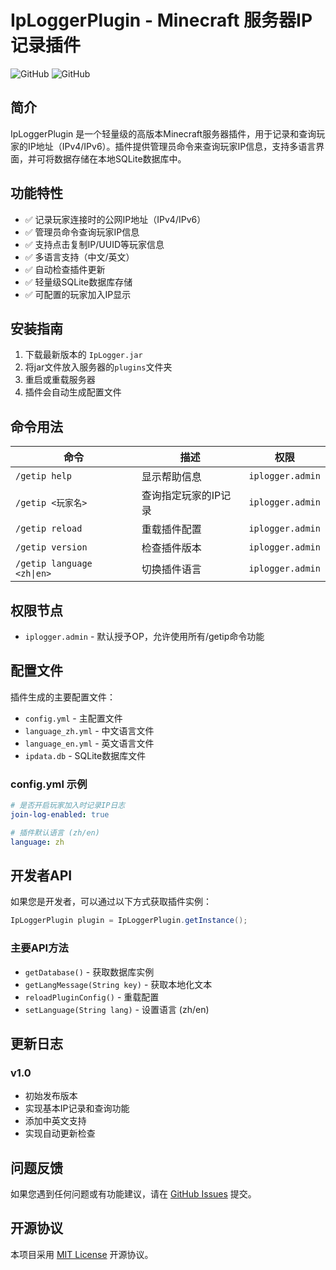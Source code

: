 # IpLoggerPlugin - Minecraft 服务器IP记录插件

![GitHub](https://img.shields.io/badge/Bukkit-1.13~1.21+-brightgreen) ![GitHub](https://img.shields.io/badge/License-MIT-blue)

## 简介

IpLoggerPlugin 是一个轻量级的高版本Minecraft服务器插件，用于记录和查询玩家的IP地址（IPv4/IPv6）。插件提供管理员命令来查询玩家IP信息，支持多语言界面，并可将数据存储在本地SQLite数据库中。

## 功能特性

- ✅ 记录玩家连接时的公网IP地址（IPv4/IPv6）
- ✅ 管理员命令查询玩家IP信息
- ✅ 支持点击复制IP/UUID等玩家信息
- ✅ 多语言支持（中文/英文）
- ✅ 自动检查插件更新
- ✅ 轻量级SQLite数据库存储
- ✅ 可配置的玩家加入IP显示

## 安装指南

1. 下载最新版本的 `IpLogger.jar`
2. 将jar文件放入服务器的`plugins`文件夹
3. 重启或重载服务器
4. 插件会自动生成配置文件

## 命令用法

| 命令                       | 描述                 | 权限             |
| -------------------------- | -------------------- | ---------------- |
| `/getip help`              | 显示帮助信息         | `iplogger.admin` |
| `/getip <玩家名>`          | 查询指定玩家的IP记录 | `iplogger.admin` |
| `/getip reload`            | 重载插件配置         | `iplogger.admin` |
| `/getip version`           | 检查插件版本         | `iplogger.admin` |
| `/getip language <zh\|en>` | 切换插件语言         | `iplogger.admin` |

## 权限节点

- `iplogger.admin` - 默认授予OP，允许使用所有/getip命令功能

## 配置文件

插件生成的主要配置文件：

- `config.yml` - 主配置文件
- `language_zh.yml` - 中文语言文件
- `language_en.yml` - 英文语言文件
- `ipdata.db` - SQLite数据库文件

### config.yml 示例

```yaml
# 是否开启玩家加入时记录IP日志
join-log-enabled: true

# 插件默认语言 (zh/en)
language: zh
```

## 开发者API

如果您是开发者，可以通过以下方式获取插件实例：

```java
IpLoggerPlugin plugin = IpLoggerPlugin.getInstance();
```

### 主要API方法

- `getDatabase()` - 获取数据库实例
- `getLangMessage(String key)` - 获取本地化文本
- `reloadPluginConfig()` - 重载配置
- `setLanguage(String lang)` - 设置语言 (zh/en)

## 更新日志

### v1.0
- 初始发布版本
- 实现基本IP记录和查询功能
- 添加中英文支持
- 实现自动更新检查

## 问题反馈

如果您遇到任何问题或有功能建议，请在 [GitHub Issues](https://github.com/foxplaying/IpLoggerPlugin/issues) 提交。

## 开源协议

本项目采用 [MIT License](LICENSE) 开源协议。
